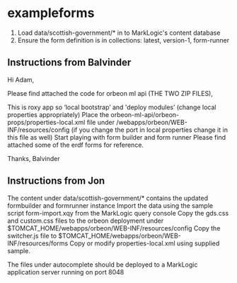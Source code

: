 # exampleforms


1. Load data/scottish-government/* in to MarkLogic's content database
1. Ensure the form definition is in collections: latest, version-1, form-runner


## Instructions from Balvinder

Hi Adam,

Please find attached the code for orbeon ml api (THE TWO ZIP FILES),

This is roxy app so ‘local bootstrap’ and 'deploy modules’ (change local properties appropriately)
Place the orbeon-ml-api/orbeon-props/properties-local.xml file under <tomcat>/webapps/orbeon/WEB-INF/resources/config (if you change the port in local properties change it in this file as well)
Start playing with form builder and form runner
Please find attached some of the erdf forms for reference.

Thanks,
Balvinder

## Instructions from Jon
The content under data/scottish-government/* contains the updated formbuilder and formrunner instance
Import the data using the sample script form-import.xqy from the MarkLogic query console
Copy the gds.css and custom.css files to the orbeon deployment under $TOMCAT_HOME/webapps/orbeon/WEB-INF/resources/config
Copy the switcher.js file to $TOMCAT_HOME/webapps/orbeon/WEB-INF/resources/forms
Copy or modify properties-local.xml using supplied sample.

The files under autocomplete should be deployed to a MarkLogic application server running on port 8048



